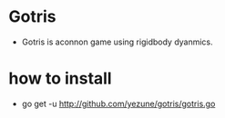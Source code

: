 # Gotris 
- Gotris is aconnon game using rigidbody dyanmics.

# how to install
- go get -u http://github.com/yezune/gotris/gotris.go